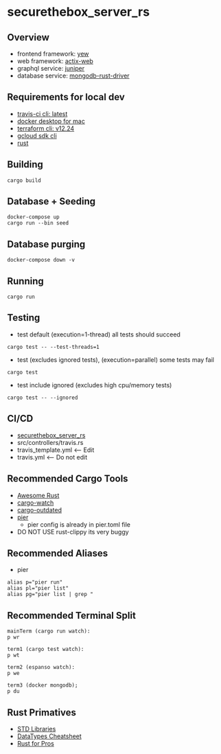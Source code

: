 # securethebox_server_rs
## Overview
- frontend framework: [yew](https://github.com/yewstack/yew)
- web framework: [actix-web](https://github.com/actix/actix-web)
- graphql service: [juniper](https://github.com/graphql-rust/juniper)
- database service: [mongodb-rust-driver](https://github.com/mongodb/mongo-rust-driver)

## Requirements for local dev
- [travis-ci cli: latest](https://github.com/travis-ci/travis.rb#mac-os-x-via-homebrew)
- [docker desktop for mac](https://hub.docker.com/editions/community/docker-ce-desktop-mac/)
- [terraform cli: v12.24](https://www.terraform.io/downloads.html)
- [gcloud sdk cli](https://cloud.google.com/sdk/docs/downloads-interactive)
- [rust](https://www.rust-lang.org/tools/install)

## Building
```
cargo build
```
## Database + Seeding
```
docker-compose up
cargo run --bin seed
```
## Database purging
```
docker-compose down -v
```
## Running
```
cargo run
```
## Testing
- test default (execution=1-thread) all tests should succeed
```
cargo test -- --test-threads=1
```
- test (excludes ignored tests), (execution=parallel) some tests may fail
```
cargo test
```
- test include ignored (excludes high cpu/memory tests)
```
cargo test -- --ignored
```
## CI/CD
- [securethebox_server_rs](https://travis-ci.org/github/cavalrytactics/securethebox_server_rs)
- src/controllers/travis.rs
- travis_template.yml <-- Edit
- travis.yml <-- Do not edit

## Recommended Cargo Tools
- [Awesome Rust](https://github.com/rust-unofficial/awesome-rust#build-system)
- [cargo-watch](https://github.com/passcod/cargo-watch)
- [cargo-outdated](https://github.com/kbknapp/cargo-outdated)
- [pier](https://github.com/pier-cli/pier)
  - pier config is already in pier.toml file
- DO NOT USE rust-clippy its very buggy

## Recommended Aliases
- pier
```
alias p="pier run"
alias pl="pier list"
alias pg="pier list | grep "
```

## Recommended Terminal Split
```
mainTerm (cargo run watch):
p wr

term1 (cargo test watch):
p wt

term2 (espanso watch):
p we

term3 (docker mongodb);
p du
```

## Rust Primatives
- [STD Libraries](https://github.com/brson/stdx)
- [DataTypes Cheatsheet](https://cheat.rs)
- [Rust for Pros](https://overexact.com/rust-for-professionals/)